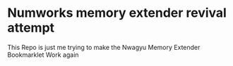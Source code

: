 # Numworks memory extender revival attempt

This Repo is just me trying to make the Nwagyu Memory Extender Bookmarklet Work again
